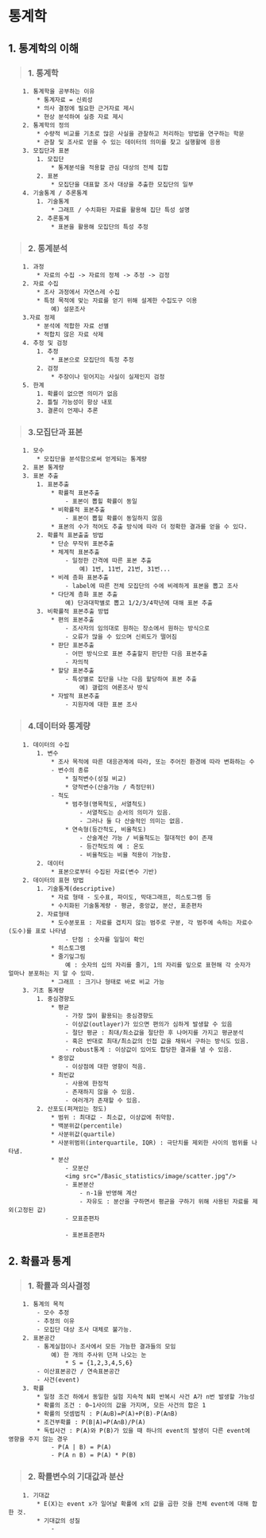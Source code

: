 <script type="text/javascript" src="http://cdn.mathjax.org/mathjax/latest/MathJax.js?config=TeX-AMS-MML_HTMLorMML"></script>

통계학
=======================================

## 1. 통계학의 이해
>###    1. 통계학
        1. 통계학을 공부하는 이유
            * 통계자료 = 신뢰성
            * 의사 결정에 필요한 근거자료 제시
            * 현상 분석하여 실증 자료 제시
        2. 통계학의 정의
            * 수량적 비교를 기초로 많은 사실을 관찰하고 처리하는 방법을 연구하는 학문
            * 관찰 및 조사로 얻을 수 있는 데이터의 의미를 찾고 실행활에 응용
        3. 모집단과 표본
            1. 모집단
                * 통계분석을 적용할 관심 대상의 전체 집합
            2. 표본
                * 모집단을 대표할 조사 대상을 추출한 모집단의 일부
        4. 기술통계 / 추론통계
            1. 기술통계
                * 그래프 / 수치화된 자료를 활용해 집단 특성 설명
            2. 추론통계
                * 표본을 활용해 모집단의 특성 추정
>###    2. 통계분석
        1. 과정
            * 자료의 수집 -> 자료의 정체 -> 추정 -> 검정
        2. 자료 수집
            * 조사 과정에서 자연스레 수집
            * 특정 목적에 맞는 자료를 얻기 위해 설계한 수집도구 이용
                예) 설문조사
        3.자료 정제
            * 분석에 적합한 자료 선별
            * 적합치 않은 자료 삭제
        4. 추정 및 검정
            1. 추정
                * 표본으로 모집단의 특정 추정
            2. 검정
                * 주장이나 믿어지는 사실이 실제인지 검정
        5. 한계
            1. 확률이 없으면 의미가 없음
            2. 틀릴 가능성이 항상 내포
            3. 결론이 언제나 추론
>###    3.모집단과 표본
        1. 모수
            * 모집단을 분석함으로써 얻게되는 통계량
        2. 표본 통계량
        3. 표본 추출
            1. 표본추출
                * 확률적 표본추출
                    - 표본이 뽑힐 확률이 동일
                * 비확률적 표본추출
                    - 표본이 뽑힐 확률이 동일하지 않음
                * 표본의 수가 적어도 추출 방식에 따라 더 정확한 결과를 얻을 수 있다.
            2. 확률적 표본출출 방법
                * 단순 무작위 표본추출
                * 체계적 표본추출
                    - 일정한 간격에 따른 표본 추출
                        예) 1번, 11번, 21번, 31번...
                * 비례 층화 표본추출
                    - label에 따른 전체 모집단의 수에 비례하게 표본을 뽑고 조사
                * 다단계 층화 표본 추출
                    예) 단과대학별로 뽑고 1/2/3/4학년에 대해 표본 추출
            3. 비확률적 표본추출 방법
                * 편의 표본추출
                    - 조사자의 임의대로 원하는 장소에서 원하는 방식으로
                    - 오류가 많을 수 있으며 신뢰도가 떨어짐
                * 판단 표본추출
                    - 어떤 방식으로 표본 추출할지 판단한 다음 표본추출
                    - 자의적
                * 할당 표본추출
                    - 특성별로 집단을 나눈 다음 할당하여 표본 추출
                        예) 갤럽의 여론조사 방식
                * 자발적 표본추출
                    - 지원자에 대한 표본 조사
>###    4.데이터와 통계량
        1. 데이터의 수집
            1. 변수
                * 조사 목적에 따른 대응관계에 따라, 또는 주어진 환경에 따라 변화하는 수
                - 변수의 종류
                    * 질적변수(성질 비교)
                    * 양적변수(산술가능 / 측정단위)
                - 척도
                    * 범주형(명목척도, 서열척도)
                        - 서열척도는 순서의 의미가 있음.
                        - 그러나 둘 다 산술적인 의미는 없음.
                    * 연속형(등간척도, 비율척도)
                        - 산술계산 가능 / 비율척도는 절대적인 0이 존재
                        - 등간척도의 예 : 온도
                        - 비율척도는 비율 적용이 가능함.
            2. 데이터
                * 표본으로부터 수집된 자료(변수 기반)
        2. 데이터의 표현 방법
            1. 기술통계(descriptive)
                * 자료 형태 - 도수표, 파이도, 막대그래프, 히스토그램 등
                * 수치화된 기술통계량 - 평균, 중앙값, 분산, 표준편차
            2. 자료형태
                * 도수분포표 : 자료를 겹치지 않는 범주로 구분, 각 범주에 속하는 자료수(도수)를 표로 나타냄
                    - 단점 : 숫자를 일일이 확인
                * 히스토그램
                * 줄기잎그림
                    예 : 숫자의 십의 자리를 줄기, 1의 자리를 잎으로 표현해 각 숫자가 얼마나 분포하는 지 알 수 있따.
                * 그래프 : 크기나 형태로 바로 비교 가능
        3. 기초 통계량
            1. 중심경향도
                * 평균
                    - 가장 많이 활용되는 중심경향도
                    - 이상값(outlayer)가 있으면 편의가 심하게 발생할 수 있음
                    - 절단 평균 : 최대/최소값을 절단한 후 나머지를 가지고 평균분석
                    - 혹은 반대로 최대/최소값의 인접 값을 채워서 구하는 방식도 있음.
                    - robust통계 : 이상값이 있어도 합당한 결과를 낼 수 있음.
                * 중앙값
                    - 이상점에 대한 영향이 적음.
                * 최빈값
                    - 사용에 한정적
                    - 존재하지 않을 수 있음.
                    - 여러개가 존재할 수 있음.
            2. 산포도(퍼져있는 정도)
                * 범위 : 최대값 - 최소값, 이상값에 취약함.
                * 백분위값(percentile)
                * 사분위값(quartile)
                * 사분위범위(interquartile, IQR) : 극단치를 제외한 사이의 범위를 나타냄.
                * 분산
                    - 모분산
                    <img src="/Basic_statistics/image/scatter.jpg"/>
                    - 표본분산
                        - n-1을 반영해 계산
                        - 자유도 : 분산을 구하면서 평균을 구하기 위해 사용된 자료를 제외(고정된 값)
                    - 모표준편차
                        
                    - 표본표준편차
## 2. 확률과 통계
>###    1. 확률과 의사결정
        1. 통계의 목적
            - 모수 추정
            - 추정의 이유
            - 모집단 대상 조사 대체로 불가능.
        2. 표본공간
            - 통계실험이나 조사에서 모든 가능한 결과들의 모임
                예) 한 개의 주사위 던져 나오는 눈
                    * S = {1,2,3,4,5,6}
            - 이산표본공간 / 연속표본공간
            - 사건(event)
        3. 확률
            * 일정 조건 하에서 동일한 실험 지속적 N회 반복시 사건 A가 n번 발생할 가능성
            * 확률의 조건 : 0~1사이의 값을 가지며, 모든 사건의 합은 1
            * 확률의 덧셈법칙 : P(A∪B)=P(A)+P(B)-P(A∩B)
            * 조건부확률 : P(B|A)=P(A∩B)/P(A)
            * 독립사건 : P(A)와 P(B)가 있을 때 하나의 event의 발생이 다른 event에 영향을 주지 않는 경우
                - P(A | B) = P(A)
                - P(A n B) = P(A) * P(B)
>###    2. 확률변수의 기대값과 분산
        1. 기대값
            * E(X)는 event x가 일어날 확률에 x의 값을 곱한 것을 전체 event에 대해 합한 것.
            * 기대값의 성질
                - 